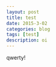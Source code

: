```yaml
---
layout: post
title: test
date: 2015-3-02
categories: blog
tags: [test]
description: oi
---
```


qwerty!